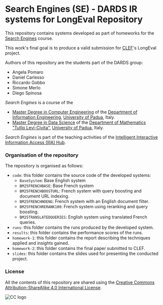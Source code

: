 # Search Engines (SE) - DARDS IR systems for LongEval Repository

This repository contains systems developed as part of homeworks for the [Search Engines](https://iiia.dei.unipd.it/education/search-engines/) course.

This work's final goal is to produce a valid submission for [CLEF](https://www.clef-initiative.eu/)'s LongEval project.

Authors of this repository are the students part of the DARDS group:

*	Angela Pomaro
*	Daniel Carlesso
*	Riccardo Gobbo
*	Simone Merlo
*	Diego Spinosa

*Search Engines* is a course of the

* [Master Degree in Computer Engineering](https://degrees.dei.unipd.it/master-degrees/computer-engineering/) of the  [Department of Information Engineering](https://www.dei.unipd.it/en/), [University of Padua](https://www.unipd.it/en/), Italy.
* [Master Degree in Data Science](https://datascience.math.unipd.it/) of the  [Department of Mathematics "Tullio Levi-Civita"](https://www.math.unipd.it/en/), [University of Padua](https://www.unipd.it/en/), Italy.

*Search Engines* is part of the teaching activities of the [Intelligent Interactive Information Access (IIIA) Hub](http://iiia.dei.unipd.it/).

### Organisation of the repository ###

The repository is organised as follows:

* `code`: this folder contains the source code of the developed systems:
  * `BaseSystem`: Base English system
  * `BM25FRENCHBASE`: Base French system
  * `BM25FRENCHBOOSTURL`: French system with query boosting and document URL indexing.
  * `BM25FRENCHNOENG`: French system with an English document filter.
  * `BM25FRENCHRERANK100`: French system using reranking and query boosting.
  * `BM25TRANSLATEDQUERIES`: English system using translated French queries.
* `runs`: this folder contains the runs produced by the developed system.
* `results`: this folder contains the performance scores of the runs.
* `homework-1`: this folder contains the report describing the techniques applied and insights gained.
* `homework-2`: this folder contains the final paper submitted to CLEF.
* `slides`: this folder contains the slides used for presenting the conducted project.

### License ###

All the contents of this repository are shared using the [Creative Commons Attribution-ShareAlike 4.0 International License](http://creativecommons.org/licenses/by-sa/4.0/).

![CC logo](https://i.creativecommons.org/l/by-sa/4.0/88x31.png)

